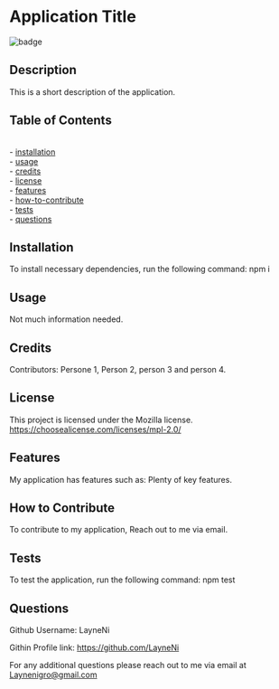 
# Application Title

![badge](https://img.shields.io/badge/License-Mozilla-blue)

## Description

This is a short description of the application.


## Table of Contents
<br>- [installation](#installation)
      <br>- [usage](#usage)
      <br>- [credits](#credits)
      <br>- [license](#license)
      <br>- [features](#features)
      <br>- [how-to-contribute](#how-to-contribute)
      <br>- [tests](#tests)
      <br>- [questions](#questions)

## Installation
To install necessary dependencies, run the following command:
npm i

## Usage

Not much information needed.


## Credits

Contributors: Persone 1, Person 2, person 3 and person 4.

## License
This project is licensed under the Mozilla license. https://choosealicense.com/licenses/mpl-2.0/

## Features

My application has features such as: Plenty of key features.

## How to Contribute

To contribute to my application, Reach out to me via email.


## Tests
To test the application, run the following command:
npm test


## Questions

Github Username: LayneNi

Githin Profile link: https://github.com/LayneNi


For any additional questions please reach out to me via email at Laynenigro@gmail.com
